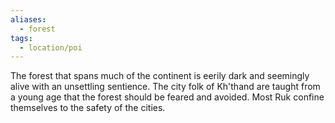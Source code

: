 ```yaml
---
aliases:
  - forest
tags:
  - location/poi
---
```

The forest that spans much of the continent is eerily dark and seemingly alive with an unsettling sentience. The city folk of Kh'thand are taught from a young age that the forest should be feared and avoided. Most Ruk confine themselves to the safety of the cities. 